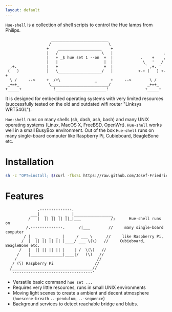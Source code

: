 ```yaml
---
layout: default
---
```

`Hue-shell` is a collection of shell scripts to control the Hue lamps
from Philips. 

```
                    _________________________
                   /                         \
                  +    ___________________    +
                  |   /                   \   |                      .
                  |   + _$ hue set 1 --on  +  |            .    +    ,
                  |   |                    |  |             \   '   /
  ,+.             |   +                    +  |              ` ,+. '
 (   )            |   \___________________/   |           +-+ (   ) +-+
  \ /     -->     +  /+\               _      +     -->        \ /
 _+=+_             \_________________________/                _+=+_
+_____+              !______________________!                +_____+

```

It is designed for embedded operating systems with very
limited resources (successfully tested on the old and outdated wifi
router "Linksys WRT54GL").

`Hue-shell` runs on many shells (sh, dash,
ash, bash) and many UNIX operating systems (Linux, MacOS X, FreeBSD,
OpenWrt). `Hue-shell` works well in a small BusyBox environment. Out 
of the box `Hue-shell` runs on many single-board computer like 
Raspberry Pi, Cubieboard, BeagleBone etc.

# Installation

```sh
sh -c "OPT=install; $(curl -fksSL https://raw.github.com/Josef-Friedrich/Hue-shell/master/install.sh)"
```

# Features

```
              .--------------.
           ___|  _  _  _  _  |_________________
          /   |  || || || ||_|___             /;      Hue-shell runs on 
         /.--------------.      /|___        //     many single-board computer
        / |  _  _  _  _  |     / ___ \      //     like Raspberry Pi,        
       /  |  || || || || |____/ ___ \(\)   //     Cubieboard, BeagleBone etc.
      /   |  || || || || |    | /  \(\)   //
     /    |______________|____|/   (\)   //
    / _                                 //
   / (\) Raspberry Pi                  //
  /___________________________________//
  `-----------------------------------' 
```

* Versatile basic command `hue set ...`
* Requires very little resources, runs in small UNIX environments
* Moving light scenes to create a ambient and decent atmosphere (`huescene-breath` `..-pendulum`, `..-sequence`)
* Background services to detect reachable bridge and blubs.
